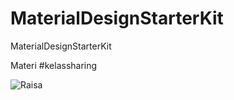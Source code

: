 # MaterialDesignStarterKit
MaterialDesignStarterKit

Materi #kelassharing


![Raisa](https://raw.githubusercontent.com/pratamawijaya/MaterialDesignStarterKit/master/image/device-nex5.png)